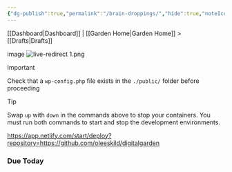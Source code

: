 ```yaml
---
{"dg-publish":true,"permalink":"/brain-droppings/","hide":true,"noteIcon":"3","created":"2024-08-19T18:43:29.139-07:00","updated":"2024-09-20T08:00:04.669-07:00"}
---
```


[[Dashboard\|Dashboard]] | [[Garden Home\|Garden Home]] > [[Drafts\|Drafts]]

image
![live-redirect 1.png](/img/user/attachments/live-redirect%201.png)


> [!IMPORTANT]  
> Check that a `wp-config.php` file exists in the `./public/` folder before proceeding

> [!TIP]  
> Swap `up` with `down` in the commands above to stop your containers. You must run both commands to start and stop the development environments.


https://app.netlify.com/start/deploy?repository=https://github.com/oleeskild/digitalgarden

### Due Today

